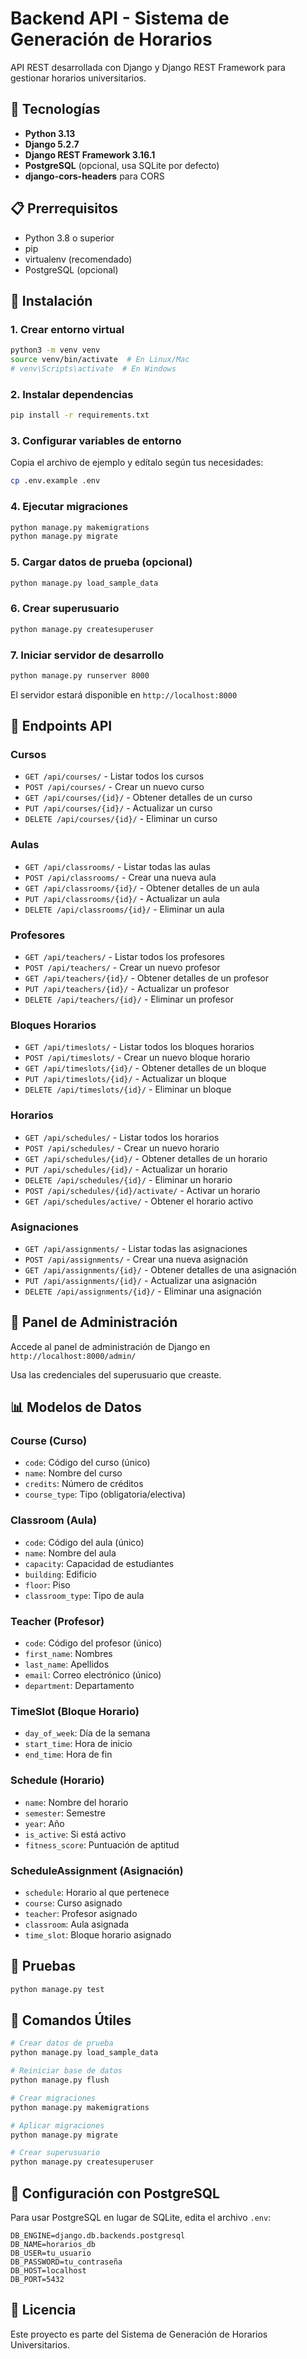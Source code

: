# Backend API - Sistema de Generación de Horarios

API REST desarrollada con Django y Django REST Framework para gestionar horarios universitarios.

## 🚀 Tecnologías

- **Python 3.13**
- **Django 5.2.7**
- **Django REST Framework 3.16.1**
- **PostgreSQL** (opcional, usa SQLite por defecto)
- **django-cors-headers** para CORS

## 📋 Prerrequisitos

- Python 3.8 o superior
- pip
- virtualenv (recomendado)
- PostgreSQL (opcional)

## 🔧 Instalación

### 1. Crear entorno virtual

```bash
python3 -m venv venv
source venv/bin/activate  # En Linux/Mac
# venv\Scripts\activate  # En Windows
```

### 2. Instalar dependencias

```bash
pip install -r requirements.txt
```

### 3. Configurar variables de entorno

Copia el archivo de ejemplo y edítalo según tus necesidades:

```bash
cp .env.example .env
```

### 4. Ejecutar migraciones

```bash
python manage.py makemigrations
python manage.py migrate
```

### 5. Cargar datos de prueba (opcional)

```bash
python manage.py load_sample_data
```

### 6. Crear superusuario

```bash
python manage.py createsuperuser
```

### 7. Iniciar servidor de desarrollo

```bash
python manage.py runserver 8000
```

El servidor estará disponible en `http://localhost:8000`

## 📡 Endpoints API

### Cursos
- `GET /api/courses/` - Listar todos los cursos
- `POST /api/courses/` - Crear un nuevo curso
- `GET /api/courses/{id}/` - Obtener detalles de un curso
- `PUT /api/courses/{id}/` - Actualizar un curso
- `DELETE /api/courses/{id}/` - Eliminar un curso

### Aulas
- `GET /api/classrooms/` - Listar todas las aulas
- `POST /api/classrooms/` - Crear una nueva aula
- `GET /api/classrooms/{id}/` - Obtener detalles de un aula
- `PUT /api/classrooms/{id}/` - Actualizar un aula
- `DELETE /api/classrooms/{id}/` - Eliminar un aula

### Profesores
- `GET /api/teachers/` - Listar todos los profesores
- `POST /api/teachers/` - Crear un nuevo profesor
- `GET /api/teachers/{id}/` - Obtener detalles de un profesor
- `PUT /api/teachers/{id}/` - Actualizar un profesor
- `DELETE /api/teachers/{id}/` - Eliminar un profesor

### Bloques Horarios
- `GET /api/timeslots/` - Listar todos los bloques horarios
- `POST /api/timeslots/` - Crear un nuevo bloque horario
- `GET /api/timeslots/{id}/` - Obtener detalles de un bloque
- `PUT /api/timeslots/{id}/` - Actualizar un bloque
- `DELETE /api/timeslots/{id}/` - Eliminar un bloque

### Horarios
- `GET /api/schedules/` - Listar todos los horarios
- `POST /api/schedules/` - Crear un nuevo horario
- `GET /api/schedules/{id}/` - Obtener detalles de un horario
- `PUT /api/schedules/{id}/` - Actualizar un horario
- `DELETE /api/schedules/{id}/` - Eliminar un horario
- `POST /api/schedules/{id}/activate/` - Activar un horario
- `GET /api/schedules/active/` - Obtener el horario activo

### Asignaciones
- `GET /api/assignments/` - Listar todas las asignaciones
- `POST /api/assignments/` - Crear una nueva asignación
- `GET /api/assignments/{id}/` - Obtener detalles de una asignación
- `PUT /api/assignments/{id}/` - Actualizar una asignación
- `DELETE /api/assignments/{id}/` - Eliminar una asignación

## 🔐 Panel de Administración

Accede al panel de administración de Django en `http://localhost:8000/admin/`

Usa las credenciales del superusuario que creaste.

## 📊 Modelos de Datos

### Course (Curso)
- `code`: Código del curso (único)
- `name`: Nombre del curso
- `credits`: Número de créditos
- `course_type`: Tipo (obligatoria/electiva)

### Classroom (Aula)
- `code`: Código del aula (único)
- `name`: Nombre del aula
- `capacity`: Capacidad de estudiantes
- `building`: Edificio
- `floor`: Piso
- `classroom_type`: Tipo de aula

### Teacher (Profesor)
- `code`: Código del profesor (único)
- `first_name`: Nombres
- `last_name`: Apellidos
- `email`: Correo electrónico (único)
- `department`: Departamento

### TimeSlot (Bloque Horario)
- `day_of_week`: Día de la semana
- `start_time`: Hora de inicio
- `end_time`: Hora de fin

### Schedule (Horario)
- `name`: Nombre del horario
- `semester`: Semestre
- `year`: Año
- `is_active`: Si está activo
- `fitness_score`: Puntuación de aptitud

### ScheduleAssignment (Asignación)
- `schedule`: Horario al que pertenece
- `course`: Curso asignado
- `teacher`: Profesor asignado
- `classroom`: Aula asignada
- `time_slot`: Bloque horario asignado

## 🧪 Pruebas

```bash
python manage.py test
```

## 📝 Comandos Útiles

```bash
# Crear datos de prueba
python manage.py load_sample_data

# Reiniciar base de datos
python manage.py flush

# Crear migraciones
python manage.py makemigrations

# Aplicar migraciones
python manage.py migrate

# Crear superusuario
python manage.py createsuperuser
```

## 🔧 Configuración con PostgreSQL

Para usar PostgreSQL en lugar de SQLite, edita el archivo `.env`:

```env
DB_ENGINE=django.db.backends.postgresql
DB_NAME=horarios_db
DB_USER=tu_usuario
DB_PASSWORD=tu_contraseña
DB_HOST=localhost
DB_PORT=5432
```

## 📄 Licencia

Este proyecto es parte del Sistema de Generación de Horarios Universitarios.
